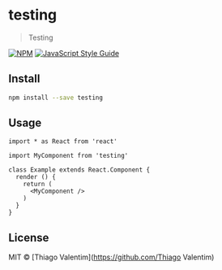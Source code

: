 # testing

> Testing

[![NPM](https://img.shields.io/npm/v/testing.svg)](https://www.npmjs.com/package/testing) [![JavaScript Style Guide](https://img.shields.io/badge/code_style-standard-brightgreen.svg)](https://standardjs.com)

## Install

```bash
npm install --save testing
```

## Usage

```tsx
import * as React from 'react'

import MyComponent from 'testing'

class Example extends React.Component {
  render () {
    return (
      <MyComponent />
    )
  }
}
```

## License

MIT © [Thiago Valentim](https://github.com/Thiago Valentim)
